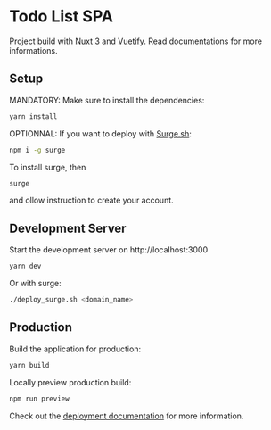# Todo List SPA

Project build with [Nuxt 3](https://nuxt.com/docs/getting-started/introduction) and [Vuetify](https://next.vuetifyjs.com/en/). Read documentations for more informations.

## Setup

MANDATORY: Make sure to install the dependencies:
```bash
yarn install
```

OPTIONNAL: If you want to deploy with [Surge.sh](https://surge.sh/):
```bash
npm i -g surge
```
To install surge, then
```bash
surge
```
and ollow instruction to create your account.


## Development Server

Start the development server on http://localhost:3000

```bash
yarn dev
```

Or with surge: 

```bash
./deploy_surge.sh <domain_name>
```

## Production

Build the application for production:

```bash
yarn build
```

Locally preview production build:

```bash
npm run preview
```

Check out the [deployment documentation](https://nuxt.com/docs/getting-started/deployment) for more information.

